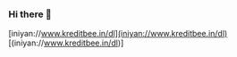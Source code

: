### Hi there 👋

[iniyan://www.kreditbee.in/dl](iniyan://www.kreditbee.in/dl)
[(iniyan://www.kreditbee.in/dl)]

<!--
**arindam-krazybee/arindam-krazybee** is a ✨ _special_ ✨ repository because its `README.md` (this file) appears on your GitHub profile.

Here are some ideas to get you started:

- 🔭 I’m currently working on ...
- 🌱 I’m currently learning ...
- 👯 I’m looking to collaborate on ...
- 🤔 I’m looking for help with ...
- 💬 Ask me about ...
- 📫 How to reach me: ...
- 😄 Pronouns: ...
- ⚡ Fun fact: ...
-->
